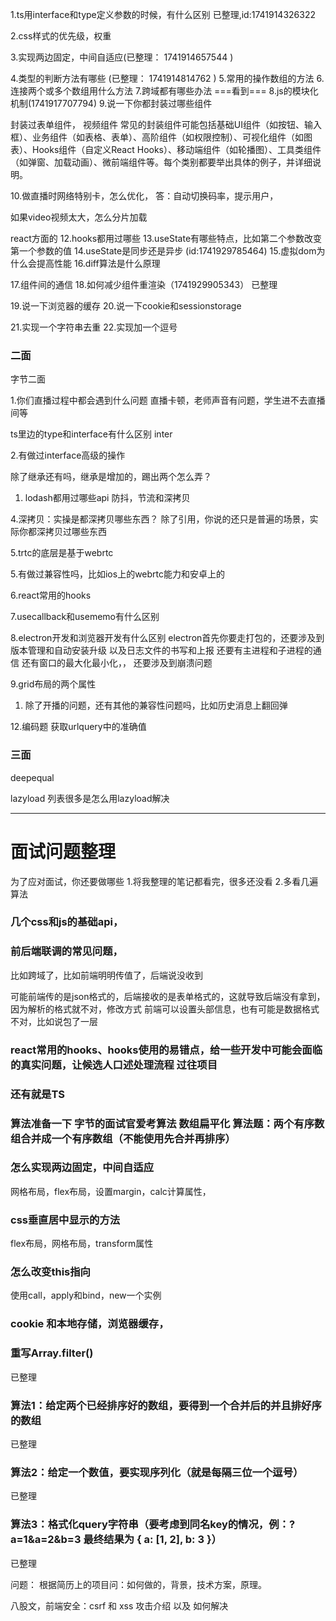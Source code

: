


1.ts用interface和type定义参数的时候，有什么区别
已整理,id:1741914326322

2.css样式的优先级，权重

3.实现两边固定，中间自适应(已整理： 1741914657544 )

4.类型的判断方法有哪些 (已整理： 1741914814762 )
5.常用的操作数组的方法
6.连接两个或多个数组用什么方法
7.跨域都有哪些办法
===看到===
8.js的模块化机制(1741917707794)
9.说一下你都封装过哪些组件

封装过表单组件，
视频组件
常见的封装组件可能包括基础UI组件（如按钮、输入框）、业务组件（如表格、表单）、高阶组件（如权限控制）、可视化组件（如图表）、Hooks组件（自定义React Hooks）、移动端组件（如轮播图）、工具类组件（如弹窗、加载动画）、微前端组件等。每个类别都要举出具体的例子，并详细说明。




10.做直播时网络特别卡，怎么优化，
答：自动切换码率，提示用户，

如果video视频太大，怎么分片加载

react方面的
12.hooks都用过哪些
13.useState有哪些特点，比如第二个参数改变第一个参数的值
14.useState是同步还是异步 (id:1741929785464)
15.虚拟dom为什么会提高性能
16.diff算法是什么原理

17.组件间的通信
18.如何减少组件重渲染（1741929905343）
已整理

19.说一下浏览器的缓存
20.说一下cookie和sessionstorage

21.实现一个字符串去重
22.实现加一个逗号

### 二面
字节二面

1.你们直播过程中都会遇到什么问题
直播卡顿，老师声音有问题，学生进不去直播间等

ts里边的type和interface有什么区别
inter

2.有做过interface高级的操作

除了继承还有吗，继承是增加的，踢出两个怎么弄？

1. lodash都用过哪些api
防抖，节流和深拷贝

4.深拷贝：实操是都深拷贝哪些东西？
除了引用，你说的还只是普遍的场景，实际你都深拷贝过哪些东西

5.trtc的底层是基于webrtc

5.有做过兼容性吗，比如ios上的webrtc能力和安卓上的

6.react常用的hooks

7.usecallback和usememo有什么区别

 8.electron开发和浏览器开发有什么区别
electron首先你要走打包的，还要涉及到版本管理和自动安装升级
以及日志文件的书写和上报
还要有主进程和子进程的通信
还有窗口的最大化最小化，，
还要涉及到崩溃问题

9.grid布局的两个属性

1. 除了开播的问题，还有其他的兼容性问题吗，比如历史消息上翻回弹

12.编码题
获取urlquery中的准确值


### 三面
deepequal

lazyload 列表很多是怎么用lazyload解决


------------------------------------------------------
# 面试问题整理

为了应对面试，你还要做哪些
1.将我整理的笔记都看完，很多还没看
2.多看几遍算法


### 几个css和js的基础api，

### 前后端联调的常见问题，
比如跨域了，比如前端明明传值了，后端说没收到

可能前端传的是json格式的，后端接收的是表单格式的，这就导致后端没有拿到，因为解析的格式就不对，修改方式
前端可以设置头部信息，也有可能是数据格式不对，比如说包了一层


### react常用的hooks、hooks使用的易错点，给一些开发中可能会面临的真实问题，让候选人口述处理流程  过往项目


### 还有就是TS  
### 算法准备一下 字节的面试官爱考算法 数组扁平化  算法题：两个有序数组合并成一个有序数组（不能使用先合并再排序）


### 怎么实现两边固定，中间自适应
网格布局，flex布局，设置margin，calc计算属性，

### css垂直居中显示的方法
flex布局，网格布局，transform属性

### 怎么改变this指向
使用call，apply和bind，new一个实例

### cookie 和本地存储，浏览器缓存，

### 重写Array.filter()
已整理

### 算法1：给定两个已经排序好的数组，要得到一个合并后的并且排好序的数组
 已整理

### 算法2：给定一个数值，要实现序列化（就是每隔三位一个逗号）
已整理

### 算法3：格式化query字符串（要考虑到同名key的情况，例：?a=1&a=2&b=3 最终结果为 { a: [1, 2], b: 3 }）
已整理

问题：
根据简历上的项目问：如何做的，背景，技术方案，原理。

八股文，前端安全：csrf 和 xss 攻击介绍 以及 如何解决  



